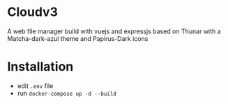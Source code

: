# Cloudv3

A web file manager build with vuejs and expressjs based on Thunar with a Matcha-dark-azul theme and Papirus-Dark icons

# Installation

- edit `.env` file
- run `docker-compose up -d --build`

